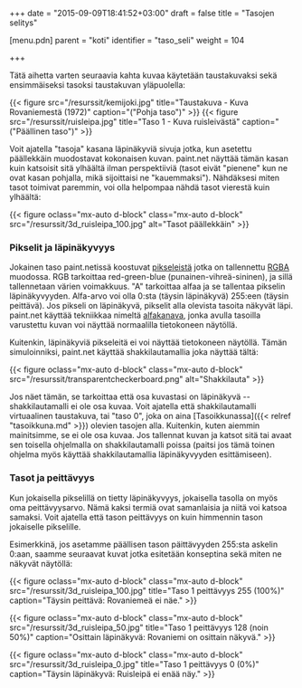 +++
date = "2015-09-09T18:41:52+03:00"
draft = false
title = "Tasojen selitys"

[menu.pdn]
    parent = "koti"
    identifier = "taso_seli"
    weight = 104

+++

Tätä aihetta varten seuraavia kahta kuvaa käytetään taustakuvaksi sekä ensimmäiseksi tasoksi taustakuvan yläpuolella:

<div class="d-flex flex-wrap justify-content-center">

{{< figure src="/resurssit/kemijoki.jpg" title="Taustakuva - Kuva Rovaniemestä (1972)" caption="(\"Pohja taso\")" >}}
{{< figure src="/resurssit/ruisleipa.jpg" title="Taso 1 - Kuva ruisleivästä" caption="(\"Päällinen taso\")" >}}

</div>

Voit ajatella "tasoja" kasana läpinäkyviä sivuja jotka, kun asetettu päällekkäin muodostavat kokonaisen kuvan. paint.net näyttää tämän kasan kuin
katsoisit sitä ylhäältä ilman perspektiiviä (tasot eivät "pienene" kun ne ovat kasan pohjalla, mikä sijoittaisi ne "kauemmaksi"). Nähdäksesi miten
tasot toimivat paremmin, voi olla helpompaa nähdä tasot vierestä kuin ylhäältä:

{{< figure oclass="mx-auto d-block" class="mx-auto d-block" src="/resurssit/3d_ruisleipa_100.jpg" alt="Tasot päällekkäin" >}}

### Pikselit ja läpinäkyvyys

Jokainen taso paint.netissä koostuvat [pikseleistä](http://fi.wikipedia.org/wiki/Pikseli) jotka on tallennettu [RGBA](http://en.wikipedia.org/wiki/RGBA_color_space)
muodossa. RGB tarkoittaa red-green-blue (punainen-vihreä-sininen), ja sillä tallennetaan värien voimakkuus. "A" tarkoittaa alfaa ja se tallentaa
pikselin läpinäkyvyyden. Alfa-arvo voi olla 0:sta (täysin läpinäkyvä) 255:een (täysin peittävä). Jos pikseli on läpinäkyvä, pikselit alla olevista
tasoita näkyvät läpi. paint.net käyttää tekniikkaa nimeltä [alfakanava](http://fi.wikipedia.org/wiki/Alfakanava), jonka avulla tasoilla varustettu
kuvan voi näyttää normaalilla tietokoneen näytöllä.

Kuitenkin, läpinäkyviä pikseleitä ei voi näyttää tietokoneen näytöllä. Tämän simuloinniksi, paint.net käyttää shakkilautamallia joka näyttää tältä:

{{< figure oclass="mx-auto d-block" class="mx-auto d-block" src="/resurssit/transparentcheckerboard.png" alt="Shakkilauta" >}}

Jos näet tämän, se tarkoittaa että osa kuvastasi on läpinäkyvä -- shakkilautamalli ei ole osa kuvaa. Voit ajatella että shakkilautamalli virtuaalinen
taustakuva, tai "taso 0", joka on aina [Tasoikkunassa]({{< relref "tasoikkuna.md" >}}) olevien tasojen alla. Kuitenkin, kuten aiemmin mainitsimme,
se ei ole osa kuvaa. Jos tallennat kuvan ja katsot sitä tai avaat sen toisella ohjelmalla on shakkilautamalli poissa (paitsi jos tämä toinen ohjelma
myös käyttää shakkilautamallia läpinäkyvyyden esittämiseen).

### Tasot ja peittävyys

Kun jokaisella pikselillä on tietty läpinäkyvyys, jokaisella tasolla on myös oma peittävyysarvo. Nämä kaksi termiä ovat samanlaisia ja niitä voi katsoa
samaksi. Voit ajatella että tason peittävyys on kuin himmennin tason jokaiselle pikselille.

Esimerkkinä, jos asetamme päällisen tason päittävyyden 255:sta askelin 0:aan, saamme seuraavat kuvat jotka esitetään konseptina sekä miten ne näkyvät näytöllä:

{{< figure oclass="mx-auto d-block" class="mx-auto d-block" src="/resurssit/3d_ruisleipa_100.jpg" title="Taso 1 peittävyys 255 (100%)" caption="Täysin peittävä: Rovaniemeä ei näe." >}}

{{< figure oclass="mx-auto d-block" class="mx-auto d-block" src="/resurssit/3d_ruisleipa_50.jpg" title="Taso 1 peittävyys 128 (noin 50%)" caption="Osittain läpinäkyvä: Rovaniemi on osittain näkyvä." >}}

{{< figure oclass="mx-auto d-block" class="mx-auto d-block" src="/resurssit/3d_ruisleipa_0.jpg" title="Taso 1 peittävyys 0 (0%)" caption="Täysin läpinäkyvä: Ruisleipä ei enää näy." >}}
